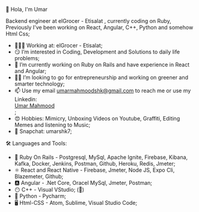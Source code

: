 🫡 Hola, I'm Umar

Backend engineer at elGrocer - Etisalat , currently coding on Ruby, Previously I've been working on React, Angular, C++, Python and somehow Html Css;


- 👨🏻‍💻 Working at: elGrocer - Etisalat;
- 😏 I’m interested in Coding, Development and Solutions to daily life problems;
- 💎 I’m currently working on Ruby on Rails and have experience in React and Angular;
- 🚶🏻 I’m looking to go for entrepreneurship and working on greener and smarter technology;
- 📫 Use my email umarmahmoodshk@gmail.com to reach me or use my Linkedin: <div class="badge-base LI-profile-badge" data-locale="en_US" data-size="medium" data-theme="dark" data-type="VERTICAL" data-vanity="umar-mahmood-561308210" data-version="v1"><a class="badge-base__link LI-simple-link" href="https://pk.linkedin.com/in/umar-mahmood-561308210?trk=profile-badge">Umar Mahmood</a></div>;
- 😍 Hobbies: Mimicry, Unboxing Videos on Youtube, Graffiti, Editing Memes and listening to Music;
- 👻 Snapchat: umarshk7;


🛠️ Languages and Tools: 
- 💎 Ruby On Rails - Postgresql, MySql, Apache Ignite, Firebase, Kibana, Kafka, Docker, Jenkins, Postman, Github, Heroku, Redis, Jmeter;
- ⚛️ React and React Native - Firebase, Jmeter, Node JS, Expo Cli, Blazemeter, Github;
- 🅰️ Angular - .Net Core, Oracel MySql, Jmeter, Postman;
- 😶 C++ - Visual VStudio; (🤭)
- 🐍 Python - Pycharm; 
- 🖥 Html-CSS - Atom, Sublime, Visual Studio Code;




<!---
UmarMahmoodShaikh/UmarMahmoodShaikh is a ✨ special ✨ repository because its `README.md` (this file) appears on your GitHub profile.
You can click the Preview link to take a look at your changes.
--->


              
